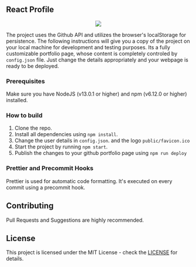 ## React Profile

<p align="center"><img src="./public/favicon.ico" /></p>

The project uses the Github API and utilizes the browser's localStorage for persistence. The following instructions will give you a copy of the project on your local machine for development and testing purposes. Its a fully customizable portfolio page, whose content is completely controled by `config.json` file. Just change the details appropriately and your webpage is ready to be deployed.

### Prerequisites

Make sure you have NodeJS (v13.0.1 or higher) and npm (v6.12.0 or higher) installed.

### How to build

1.  Clone the repo.
2.  Install all dependencies using `npm install`.
3.  Change the user details in `config.json`. and the logo `public/favicon.ico`
3.  Start the project by running `npm start`.
4.  Publish the changes to your github portfolio page using `npm run deploy`

### Prettier and Precommit Hooks

Prettier is used for automatic code formatting. It's executed on every commit using a precommit hook.

## Contributing

Pull Requests and Suggestions are highly recommended.

## License

This project is licensed under the MIT License - check the [LICENSE](https://github.com/devanshdalal/devanshdalal.github.io/blob/dev/LICENSE) for details.
